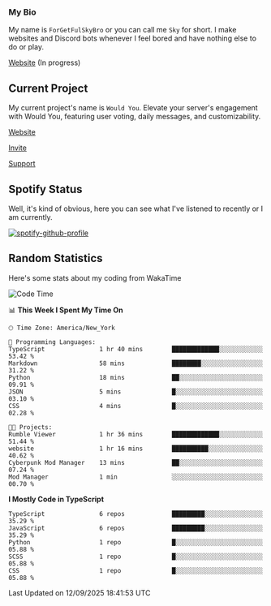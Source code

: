 ### My Bio 

My name is `ForGetFulSkyBro` or you can call me `Sky` for short. I make websites and Discord bots whenever I feel bored and have nothing else to do or play.

[Website](https://forgetful.vercel.app) (In progress)

## Current Project

My current project's name is `Would You`. Elevate your server's engagement with Would You, featuring user voting, daily messages, and customizability.

[Website](https://wouldyoubot.gg)

[Invite](https://wouldyoubot.gg/invite)

[Support](https://wouldyoubot.gg/discord)

## Spotify Status

Well, it's kind of obvious, here you can see what I've listened to recently or I am currently.

[![spotify-github-profile](https://spotify-github-profile.kittinanx.com/api/view?uid=8fw8wluifdebs12yo4k3j0h6c&cover_image=true&theme=novatorem&show_offline=false&background_color=121212&interchange=false&bar_color=53b14f&bar_color_cover=false)](https://github.com/kittinan/spotify-github-profile)


## Random Statistics

Here's some stats about my coding from WakaTime

<!--START_SECTION:waka-->
![Code Time](http://img.shields.io/badge/Code%20Time-1%2C573%20hrs%2055%20mins-blue)

📊 **This Week I Spent My Time On** 

```text
🕑︎ Time Zone: America/New_York

💬 Programming Languages: 
TypeScript               1 hr 40 mins        █████████████░░░░░░░░░░░░   53.42 % 
Markdown                 58 mins             ████████░░░░░░░░░░░░░░░░░   31.22 % 
Python                   18 mins             ██░░░░░░░░░░░░░░░░░░░░░░░   09.91 % 
JSON                     5 mins              █░░░░░░░░░░░░░░░░░░░░░░░░   03.10 % 
CSS                      4 mins              █░░░░░░░░░░░░░░░░░░░░░░░░   02.28 % 

🐱‍💻 Projects: 
Rumble Viewer            1 hr 36 mins        █████████████░░░░░░░░░░░░   51.44 % 
website                  1 hr 16 mins        ██████████░░░░░░░░░░░░░░░   40.62 % 
Cyberpunk Mod Manager    13 mins             ██░░░░░░░░░░░░░░░░░░░░░░░   07.24 % 
Mod Manager              1 min               ░░░░░░░░░░░░░░░░░░░░░░░░░   00.70 % 
```

**I Mostly Code in TypeScript** 

```text
TypeScript               6 repos             █████████░░░░░░░░░░░░░░░░   35.29 % 
JavaScript               6 repos             █████████░░░░░░░░░░░░░░░░   35.29 % 
Python                   1 repo              █░░░░░░░░░░░░░░░░░░░░░░░░   05.88 % 
SCSS                     1 repo              █░░░░░░░░░░░░░░░░░░░░░░░░   05.88 % 
CSS                      1 repo              █░░░░░░░░░░░░░░░░░░░░░░░░   05.88 % 
```




 Last Updated on 12/09/2025 18:41:53 UTC
<!--END_SECTION:waka-->
